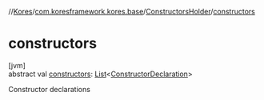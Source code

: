 //[Kores](../../../index.md)/[com.koresframework.kores.base](../index.md)/[ConstructorsHolder](index.md)/[constructors](constructors.md)

# constructors

[jvm]\
abstract val [constructors](constructors.md): [List](https://kotlinlang.org/api/latest/jvm/stdlib/kotlin.collections/-list/index.html)<[ConstructorDeclaration](../-constructor-declaration/index.md)>

Constructor declarations
